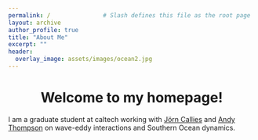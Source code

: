 ```yaml
---
permalink: /               # Slash defines this file as the root page
layout: archive 
author_profile: true
title: "About Me"
excerpt: ""
header:
  overlay_image: assets/images/ocean2.jpg
---
```


# <center> Welcome to my homepage!</center> 
I am a graduate student at caltech working with <a href=" https://jcallies.com/">Jörn Callies</a> and <a href=" https://web.gps.caltech.edu/~andrewt/">Andy Thompson</a> on wave-eddy interactions and Southern Ocean dynamics.
